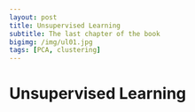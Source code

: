 ```yaml
---
layout: post
title: Unsupervised Learning
subtitle: The last chapter of the book
bigimg: /img/ul01.jpg
tags: [PCA, clustering]
---
```


# Unsupervised Learning
